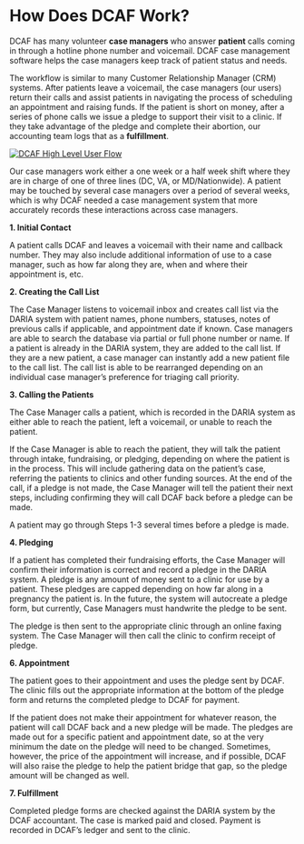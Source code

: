 # How Does DCAF Work?

DCAF has many volunteer **case managers** who answer **patient** calls coming in through a hotline phone number and voicemail. DCAF case management software helps the case managers keep track of patient status and needs.

The workflow is similar to many Customer Relationship Manager (CRM) systems. After patients leave a voicemail, the case managers (our users) return their calls and assist patients in navigating the process of scheduling an appointment and raising funds. If the patient is short on money, after a series of phone calls we issue a pledge to support their visit to a clinic. If they take advantage of the pledge and complete their abortion, our accounting team logs that as a **fulfillment**.

[![DCAF High Level User Flow](https://cloud.githubusercontent.com/assets/12372787/11200243/45b1a5de-8ca2-11e5-876c-da0f738041f0.jpg)](https://cloud.githubusercontent.com/assets/12372787/11200243/45b1a5de-8ca2-11e5-876c-da0f738041f0.jpg)

Our case managers work either a one week or a half week shift where they are in charge of one of three lines (DC, VA, or MD/Nationwide). A patient may be touched by several case managers over a period of several weeks, which is why DCAF needed a case management system that more accurately records these interactions across case managers.

**1. Initial Contact**

A patient calls DCAF and leaves a voicemail with their name and callback number. They may also include additional information of use to a case manager, such as how far along they are, when and where their appointment is, etc.

**2. Creating the Call List**

The Case Manager listens to voicemail inbox and creates call list via the DARIA system with patient names, phone numbers, statuses, notes of previous calls if applicable, and appointment date if known. Case managers are able to search the database via partial or full phone number or name. If a patient is already in the DARIA system, they are added to the call list. If they are a new patient, a case manager can instantly add a new patient file to the call list. The call list is able to be rearranged depending on an individual case manager’s preference for triaging call priority.

**3. Calling the Patients**

The Case Manager calls a patient, which is recorded in the DARIA system as either able to reach the patient, left a voicemail, or unable to reach the patient. 

If the Case Manager is able to reach the patient, they will talk the patient through intake, fundraising, or pledging, depending on where the patient is in the process. This will include gathering data on the patient’s case, referring the patients to clinics and other funding sources. At the end of the call, if a pledge is not made, the Case Manager will tell the patient their next steps, including confirming they will call DCAF back before a pledge can be made. 

A patient may go through Steps 1-3 several times before a pledge is made.

**4. Pledging**

If a patient has completed their fundraising efforts, the Case Manager will confirm their information is correct and record a pledge in the DARIA system. A pledge is any amount of money sent to a clinic for use by a patient. These pledges are capped depending on how far along in a pregnancy the patient is. In the future, the system will autocreate a pledge form, but currently, Case Managers must handwrite the pledge to be sent. 

The pledge is then sent to the appropriate clinic through an online faxing system. The Case Manager will then call the clinic to confirm receipt of pledge. 

**6. Appointment**

The patient goes to their appointment and uses the pledge sent by DCAF. The clinic fills out the appropriate information at the bottom of the pledge form and returns the completed pledge to DCAF for payment.

If the patient does not make their appointment for whatever reason, the patient will call DCAF back and a new pledge will be made. The pledges are made out for a specific patient and appointment date, so at the very minimum the date on the pledge will need to be changed. Sometimes, however, the price of the appointment will increase, and if possible, DCAF will also raise the pledge to help the patient bridge that gap, so the pledge amount will be changed as well.

**7. Fulfillment**

Completed pledge forms are checked against the DARIA system by the DCAF accountant. The case is marked paid and closed. Payment is recorded in DCAF’s ledger and sent to the clinic. 
